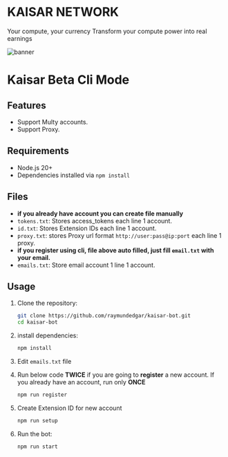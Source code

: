 # KAISAR NETWORK

Your compute, your currency
Transform your compute power into real earnings

![banner](image.png)

# Kaisar Beta Cli Mode

## Features

- Support Multy accounts.
- Support Proxy.

## Requirements

- Node.js 20+
- Dependencies installed via `npm install`

## Files

- **if you already have account you can create file manually**
- `tokens.txt`: Stores access_tokens each line 1 account.
- `id.txt`: Stores Extension IDs each line 1 account.
- `proxy.txt`: stores Proxy url format `http://user:pass@ip:port` each line 1 proxy.
- **if you register using cli, file above auto filled, just fill `email.txt` with your email.**
- `emails.txt`: Store email account 1 line 1 account.

## Usage

1. Clone the repository:
   ```bash
   git clone https://github.com/raymundedgar/kaisar-bot.git
   cd kaisar-bot
   ```
2. install dependencies:
   ```bash
   npm install
   ```
3. Edit `emails.txt` file
   
4. Run below code **TWICE** if you are going to **register** a new account. If you already have an account, run only **ONCE** 
   ```bash
   npm run register
   ```
5. Create Extension ID for new account
   ```bash
   npm run setup
   ```
6. Run the bot:
   ```bash
   npm run start
   ```

